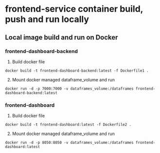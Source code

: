 # frontend-service container build, push and run locally

## Local image build and run on Docker

### frontend-dashboard-backend

1. Build docker file
```
docker build -t frontend-dashboard-backend:latest -f Dockerfile1 .
```


2. Mount docker managed dataframe_volume and run
```
docker run -d -p 7000:7000 -v dataframes_volume:/dataframes frontend-dashboard-backend:latest
```


### frontend-dashboard

1. Build docker file
```
docker build -t frontend-dashboard:latest -f Dockerfile2 .
```


2. Mount docker managed dataframe_volume and run
```
docker run -d -p 8050:8050 -v dataframes_volume:/dataframes frontend-dashboard:latest
```
